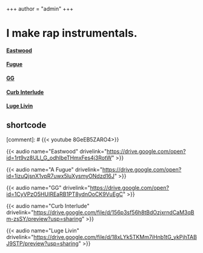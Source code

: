 +++
author = "admin"
+++

# I make rap instrumentals.

#### [Eastwood](https://drive.google.com/open?id=1rt9vz8ULl_G_odhIbeTHmxFes4j3RotW)


#### [Fugue](https://drive.google.com/open?id=1izuQjsnX1vpR7uwx5luXysmyONdzd16J)


#### [GG](https://drive.google.com/open?id=1CyVPzO5HUIREaRB1PT8ydnOoCK9VuEgC)


#### [Curb Interlude](https://drive.google.com/file/d/156p3sf56h8tBdOzjxrndCaM3qBm-zsSY/view?usp=sharing)


#### [Luge Livin](https://drive.google.com/file/d/18xLYk5TKMm7iHnb1tG_ykPjhTABJ9STP/view?usp=sharing)


## shortcode 

[comment]: # {{< youtube 8GeEB5ZARO4>}}

{{< audio name="Eastwood" drivelink="https://drive.google.com/open?id=1rt9vz8ULl_G_odhIbeTHmxFes4j3RotW" >}}

{{< audio name="A Fugue" drivelink="https://drive.google.com/open?id=1izuQjsnX1vpR7uwx5luXysmyONdzd16J" >}}

{{< audio name="GG" drivelink="https://drive.google.com/open?id=1CyVPzO5HUIREaRB1PT8ydnOoCK9VuEgC" >}}

{{< audio name="Curb Interlude" drivelink="https://drive.google.com/file/d/156p3sf56h8tBdOzjxrndCaM3qBm-zsSY/preview?usp=sharing" >}}

{{< audio name="Luge Livin" drivelink="https://drive.google.com/file/d/18xLYk5TKMm7iHnb1tG_ykPjhTABJ9STP/preview?usp=sharing" >}}
